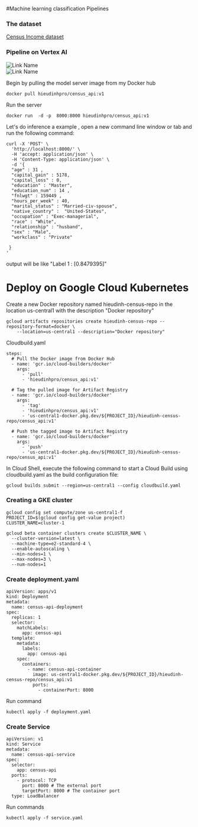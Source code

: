#Machine learning classification Pipelines 

### The dataset 


[Census Income dataset](https://archive.ics.uci.edu/ml/datasets/Adult)  


### Pipeline on Vertex AI
![Link Name]("#")  
![Link Name]("#")  

Begin by pulling the model server image from my Docker hub

```
docker pull hieudinhpro/census_api:v1

```
Run the server

```
docker run  -d -p  8000:8000 hieudinhpro/census_api:v1 

```

Let's do inference a example , open a new command line window or tab and run the following command:

```
curl -X 'POST' \
  'http://localhost:8000/' \
  -H 'accept: application/json' \
  -H 'Content-Type: application/json' \
  -d '{
  "age" : 31 ,
  "capital_gain" : 5178,
  "capital_loss" : 0,
  "education" : "Master",
  "education_num" : 14 ,
  "fnlwgt" : 159449 ,
  "hours_per_week" : 40,
  "marital_status" : "Married-civ-spouse",
  "native_country" :  "United-States",
  "occupation" : "Exec-managerial",
  "race" : "White",
  "relationship" : "husband",
  "sex" : "Male",
  "workclass" : "Private"
 
 } 
'
```
output will be like  "Label 1 : [0.8479395]"

# Deploy on Google Cloud Kubernetes

Create a new Docker repository named hieudinh-census-repo  in the location us-central1 with the description "Docker repository"

```
gcloud artifacts repositories create hieudinh-census-repo --repository-format=docker \
    --location=us-central1 --description="Docker repository"
```

Cloudbuild.yaml

 

```                  
steps:
  # Pull the Docker image from Docker Hub
  - name: 'gcr.io/cloud-builders/docker'
    args:
      - 'pull'
      - 'hieudinhpro/census_api:v1'

  # Tag the pulled image for Artifact Registry
  - name: 'gcr.io/cloud-builders/docker'
    args:
      - 'tag'
      - 'hieudinhpro/census_api:v1'
      - 'us-central1-docker.pkg.dev/${PROJECT_ID}/hieudinh-census-repo/census_api:v1'

  # Push the tagged image to Artifact Registry
  - name: 'gcr.io/cloud-builders/docker'
    args:
      - 'push'
      - 'us-central1-docker.pkg.dev/${PROJECT_ID}/hieudinh-census-repo/census_api:v1'
```
In Cloud Shell, execute the following command to start a Cloud Build using cloudbuild.yaml as the build configuration file:

```
gcloud builds submit --region=us-central1 --config cloudbuild.yaml
```


### Creating a GKE cluster
```
gcloud config set compute/zone us-central1-f
PROJECT_ID=$(gcloud config get-value project)
CLUSTER_NAME=cluster-1

```
```
gcloud beta container clusters create $CLUSTER_NAME \
  --cluster-version=latest \
  --machine-type=e2-standard-4 \
  --enable-autoscaling \
  --min-nodes=1 \
  --max-nodes=3 \
  --num-nodes=1 
  ```


### Create deployment.yaml

```
apiVersion: apps/v1
kind: Deployment
metadata:
  name: census-api-deployment
spec:
  replicas: 1  
  selector:
    matchLabels:
      app: census-api
  template:
    metadata:
      labels:
        app: census-api
    spec:
      containers:
        - name: census-api-container
          image: us-central1-docker.pkg.dev/${PROJECT_ID}/hieudinh-census-repo/census_api:v1
          ports:
            - containerPort: 8000
```
Run command
```
kubectl apply -f deployment.yaml
```

### Create Service 

```
apiVersion: v1
kind: Service
metadata:
  name: census-api-service
spec:
  selector:
    app: census-api
  ports:
    - protocol: TCP
      port: 8000 # The external port 
      targetPort: 8000 # The container port
  type: LoadBalancer
```
Run commands

```
kubectl apply -f service.yaml

```
